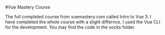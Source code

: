 #Vue Mastery Course

The full completed course from vuemastery.com called Intro to Vue 3. I have completed the whole course with a slight differnce. 
I used the Vue CLI for the development. You may find the code in the socks folder.
